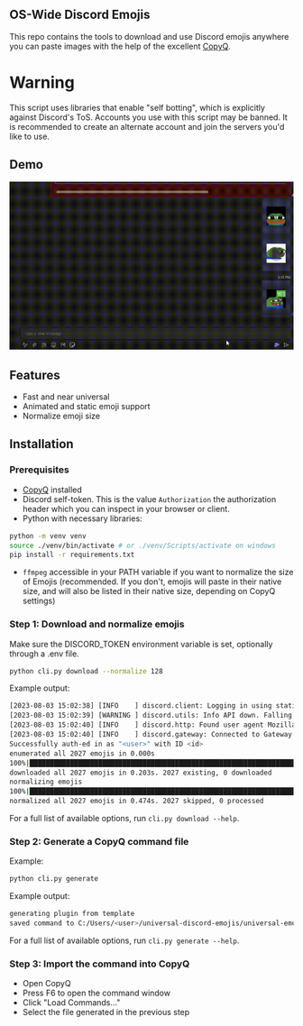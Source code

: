 ## OS-Wide Discord Emojis
This repo contains the tools to download and use Discord emojis anywhere you can paste images with the help of the excellent [CopyQ](https://copyq.readthedocs.io/en/latest/).

# Warning

This script uses libraries that enable "self botting", which is explicitly against Discord's ToS. Accounts you use with this script may be banned. It is recommended to create an alternate account and join the servers you'd like to use.

## Demo
![TeamsDemo.gif](demo%2FTeamsDemo.gif)
## Features
 - Fast and near universal
 - Animated and static emoji support
 - Normalize emoji size

## Installation

### Prerequisites
 - [CopyQ](https://copyq.readthedocs.io/en/latest/) installed
 - Discord self-token. This is the value `Authorization` the authorization header which you can inspect in your browser or client.
 - Python with necessary libraries:
```bash
python -m venv venv
source ./venv/bin/activate # or ./venv/Scripts/activate on windows
pip install -r requirements.txt
```
 - `ffmpeg` accessible in your PATH variable if you want to normalize the size of Emojis (recommended. If you don't, emojis will paste in their native size, and will also be listed in their native size, depending on CopyQ settings)

### Step 1: Download and normalize emojis
Make sure the DISCORD_TOKEN environment variable is set, optionally through a .env file.
```bash
python cli.py download --normalize 128
```
Example output:
```bash
[2023-08-03 15:02:38] [INFO    ] discord.client: Logging in using static token.
[2023-08-03 15:02:39] [WARNING ] discord.utils: Info API down. Falling back to manual fetching...
[2023-08-03 15:02:40] [INFO    ] discord.http: Found user agent Mozilla/5.0 (Windows NT 10.0; Win64; x64) AppleWebKit/537.36 (KHTML, like Gecko) Chrome/115.0.0.
[2023-08-03 15:02:40] [INFO    ] discord.gateway: Connected to Gateway (Session ID: <id>).
Successfully auth-ed in as "<user>" with ID <id>
enumerated all 2027 emojis in 0.000s
100%|████████████████████████████████████████████████████████████████████████████████████████████████████████████████████████████████████████████████████████████████████████████████████████████████████████████████████████████| 2027/2027 
downloaded all 2027 emojis in 0.203s. 2027 existing, 0 downloaded
normalizing emojis
100%|████████████████████████████████████████████████████████████████████████████████████████████████████████████████████████████████████████████████████████████████████████████████████████████████████████████████████████████| 2027/2027 [00:00<00:00, 10268.77it/s] 
normalized all 2027 emojis in 0.474s. 2027 skipped, 0 processed

```
For a full list of available options, run `cli.py download --help`.

### Step 2: Generate a CopyQ command file

Example:
```bash
python cli.py generate
```
Example output:
```bash
generating plugin from template
saved command to C:/Users/<user>/universal-discord-emojis/universal-emoji.autogenerated.ini
```
For a full list of available options, run `cli.py generate --help`.

### Step 3: Import the command into CopyQ

 - Open CopyQ
 - Press F6 to open the command window
 - Click "Load Commands..."
 - Select the file generated in the previous step


